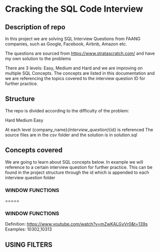 # Cracking the SQL Code Interview 

## Description of repo 
In this project we are solving SQL Interview Questions from FAANG companies, such as Google, Facebook, Airbnb, Amazon etc.

The questions are sourced from https://www.stratascratch.com/ and have my own solution to the problems

There are 3 levels: Easy, Medium and Hard and we are improving on multiple  SQL Concepts.
The concepts are listed in this documentation and we are referencing the topics covered to the interview question ID for further practice. 

## Structure
The repo is divided according to the difficulty of the problem: 

Hard
Medium
Easy

At each level {company_name}_{interview_question}_{id} is referenced
The source files are in the csv folder and the solution is in solution.sql


## Concepts covered
We are going to learn about SQL concepts below. 
In example we will reference to a certain interview question for further practice.
This can be found in the project structure through the id which is appended to each interview question folder

### WINDOW FUNCTIONS


=====

### WINDOW FUNCTIONS
Definition: https://www.youtube.com/watch?v=mZwKALGyVr0&t=139s <br>
Examples: 10302,10313

## USING FILTERS






